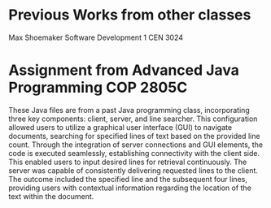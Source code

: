 # Previous Works from other classes
Max Shoemaker Software Development 1 CEN 3024

# Assignment from Advanced Java Programming COP 2805C
These Java files are from a past Java programming class, incorporating three key components: client, server, and line searcher. This configuration allowed users to utilize a graphical user interface (GUI) to navigate documents, searching for specified lines of text based on the provided line count. Through the integration of server connections and GUI elements, the code is executed seamlessly, establishing connectivity with the client side. This enabled users to input desired lines for retrieval continuously. The server was capable of consistently delivering requested lines to the client. The outcome included the specified line and the subsequent four lines, providing users with contextual information regarding the location of the text within the document.
